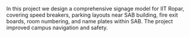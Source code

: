 In this project we design a comprehensive signage model for IIT Ropar, covering speed breakers,
parking layouts near SAB building, fire exit boards, room numbering, and name plates within SAB. The project improved
campus navigation and safety.
